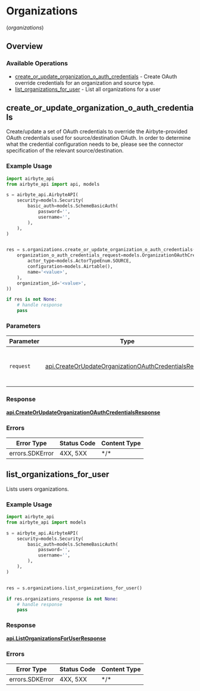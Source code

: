 # Organizations
(*organizations*)

## Overview

### Available Operations

* [create_or_update_organization_o_auth_credentials](#create_or_update_organization_o_auth_credentials) - Create OAuth override credentials for an organization and source type.
* [list_organizations_for_user](#list_organizations_for_user) - List all organizations for a user

## create_or_update_organization_o_auth_credentials

Create/update a set of OAuth credentials to override the Airbyte-provided OAuth credentials used for source/destination OAuth.
In order to determine what the credential configuration needs to be, please see the connector specification of the relevant source/destination.

### Example Usage

```python
import airbyte_api
from airbyte_api import api, models

s = airbyte_api.AirbyteAPI(
    security=models.Security(
        basic_auth=models.SchemeBasicAuth(
            password='',
            username='',
        ),
    ),
)


res = s.organizations.create_or_update_organization_o_auth_credentials(request=api.CreateOrUpdateOrganizationOAuthCredentialsRequest(
    organization_o_auth_credentials_request=models.OrganizationOAuthCredentialsRequest(
        actor_type=models.ActorTypeEnum.SOURCE,
        configuration=models.Airtable(),
        name='<value>',
    ),
    organization_id='<value>',
))

if res is not None:
    # handle response
    pass

```

### Parameters

| Parameter                                                                                                               | Type                                                                                                                    | Required                                                                                                                | Description                                                                                                             |
| ----------------------------------------------------------------------------------------------------------------------- | ----------------------------------------------------------------------------------------------------------------------- | ----------------------------------------------------------------------------------------------------------------------- | ----------------------------------------------------------------------------------------------------------------------- |
| `request`                                                                                                               | [api.CreateOrUpdateOrganizationOAuthCredentialsRequest](../../api/createorupdateorganizationoauthcredentialsrequest.md) | :heavy_check_mark:                                                                                                      | The request object to use for the request.                                                                              |

### Response

**[api.CreateOrUpdateOrganizationOAuthCredentialsResponse](../../api/createorupdateorganizationoauthcredentialsresponse.md)**

### Errors

| Error Type      | Status Code     | Content Type    |
| --------------- | --------------- | --------------- |
| errors.SDKError | 4XX, 5XX        | \*/\*           |

## list_organizations_for_user

Lists users organizations.

### Example Usage

```python
import airbyte_api
from airbyte_api import models

s = airbyte_api.AirbyteAPI(
    security=models.Security(
        basic_auth=models.SchemeBasicAuth(
            password='',
            username='',
        ),
    ),
)


res = s.organizations.list_organizations_for_user()

if res.organizations_response is not None:
    # handle response
    pass

```

### Response

**[api.ListOrganizationsForUserResponse](../../api/listorganizationsforuserresponse.md)**

### Errors

| Error Type      | Status Code     | Content Type    |
| --------------- | --------------- | --------------- |
| errors.SDKError | 4XX, 5XX        | \*/\*           |
